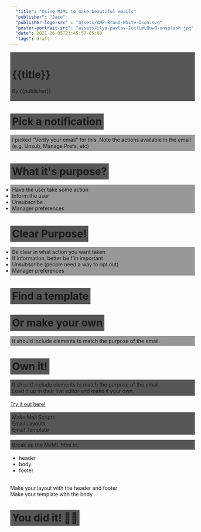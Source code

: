 ```yaml
---
  "title": "Using MJML to make beautiful emails"
  "publisher": "Jace"
  "publisher-logo-src" : "assets/AMP-Brand-White-Icon.svg"
  "poster-portrait-src": "assets/ilya-pavlov-IcclLmLQuw8-unsplash.jpg"
  "date": 2021-06-05T23:45:57-05:00
  "tags": draft
---
```

<!--
1.  Mp4 showing variables in a list.
    1.  Need screenshot
2.  First open a list of items using the same item.  (gif)
    1.  Create gif loading a list of items
3.  Then create a report
    1.  Create a gif showing the right-click bar chart
4.  Next change report type to list
    1.  screenshot with highlights
5.  Remove the group by, customize the columns
    1.  screenshot with highlights
6.  See the magical "Variables" and add them
    1.  Create a gif showing the variables
7.  BONUS - make the link work out of reports
    1.  screenshot highlighting this
8.  add group by "active", then click the grouped link.done
    1.  gif
-->
<amp-story-page id="cover">
  <!-- Each amp-story-page component must have at least one or more layer components, which stack upon one another to create visual effects. -->
  <amp-story-grid-layer template="fill">
    <amp-img
      src="assets/ilya-pavlov-IcclLmLQuw8-unsplash.jpg"
      width="720"
      height="1280"
      layout="responsive"
    >
    </amp-img>
  </amp-story-grid-layer>
  <amp-story-grid-layer template="vertical">
  <div style="background-color: rgba(0, 0, 0, 0.66); padding: 5px;">
    <h1>{{title}}</h1>
    <p>By {{publisher}}</p>
    </div>
  </amp-story-grid-layer>
</amp-story-page>

<!-- Page 1 LIST your items B ROLL -->
<amp-story-page id="page1">
  <amp-story-grid-layer template="fill">
    <amp-img
      src="assets/austin-distel-Imc-IoZDMXc-unsplash.jpg"
      width="720"
      height="1280"
      layout="responsive"
    >
    </amp-img>
  </amp-story-grid-layer>
  <amp-story-grid-layer template="thirds">
    <h1 grid-area="upper-third"><span  style="background-color: rgba(0, 0, 0, 0.66); padding: 5px;">Pick a notification</span></h1>
    <p grid-area="lower-third" style="background-color: rgba(100, 100, 100, 0.66); padding: 5px;">
      I picked "Verify your email" for this.  Note the actions available in the email (e.g. Unsub, Manage Prefs, etc)
    </p>
  </amp-story-grid-layer>
</amp-story-page>

<!-- Page 2 List your items actual -->
<amp-story-page id="page2">
  <amp-story-grid-layer template="fill">
        <amp-img
      src="assets/new-user-before-mobile.png"
      width="720"
      height="1280"
      layout="responsive"
    >
    </amp-img>
    </amp-img>
  </amp-story-grid-layer>
</amp-story-page>

<!-- Page 3 B Roll Create a report-->
<amp-story-page id="page3">
  <amp-story-grid-layer template="fill">
    <amp-img
      src="assets/new-user-before.pngasdf"
      width="300"
      height="523"
      layout="responsive"
    >
    </amp-img>
  </amp-story-grid-layer>
  <amp-story-grid-layer template="thirds">
    <h1 grid-area="upper-third"><span  style="background-color: rgba(0, 0, 0, 0.66); padding: 5px;">What it's purpose?</span></h1>
    <ul grid-area="lower-third" style="background-color: rgba(100, 100, 100, 0.66); padding: 5px;">
  <li>Have the user take some action</li>
  <li>Inform the user</li>
  <li>Unsubscribe</li>
  <li>Manager preferences</li>
  </ul>
  </amp-story-grid-layer>
</amp-story-page>

<!-- Page 3 B Roll Create a report-->
<amp-story-page id="page3">
  <amp-story-grid-layer template="fill">
    <amp-img
      src="assets/new-user-before.pngasdf"
      width="300"
      height="523"
      layout="responsive"
    >
    </amp-img>
  </amp-story-grid-layer>
  <amp-story-grid-layer template="thirds">
    <h1 grid-area="upper-third"><span  style="background-color: rgba(0, 0, 0, 0.66); padding: 5px;">Clear Purpose!</span></h1>
    <ul grid-area="lower-third" style="background-color: rgba(100, 100, 100, 0.66); padding: 5px;">
  <li>Be clear in what action you want taken</li>
  <li>If information, better be f'in important</li>
  <li>Unsubscribe (people need a way to opt out)</li>
  <li>Manager preferences</li>
  </ul>
  </amp-story-grid-layer>
</amp-story-page>

<!-- Page 1 LIST your items B ROLL -->
<amp-story-page id="page1">
  <amp-story-grid-layer template="fill">
    <amp-img
      src="assets/card-template-things-to-chanasdfge.jpg"
      width="720"
      height="1280"
      layout="responsive"
    >
    </amp-img>
  </amp-story-grid-layer>
  <amp-story-grid-layer template="thirds">
    <h1 grid-area="upper-third"><span  style="background-color: rgba(0, 0, 0, 0.66); padding: 5px;">Find a template</span></h1>
    <h1 grid-area="middle-third"><span  style="background-color: rgba(0, 0, 0, 0.66); padding: 5px;">Or make your own</span></h1>
    <p grid-area="lower-third" style="background-color: rgba(100, 100, 100, 0.66); padding: 5px;">
      It should include elements to match the purpose of the email.
    </p>
  </amp-story-grid-layer>
</amp-story-page>
<!-- Page 1 LIST your items B ROLL -->
<amp-story-page id="page1">
  <amp-story-grid-layer template="fill">
    <amp-img
      src="assets/card-template-things-to-chanasdfge.jpg"
      width="720"
      height="1280"
      layout="responsive"
    >
    </amp-img>
  </amp-story-grid-layer>
  <amp-story-grid-layer template="thirds">
    <h1 grid-area="upper-third"><span  style="background-color: rgba(0, 0, 0, 0.66); padding: 5px;">Own it!</span></h1>
    <p grid-area="middle-third" style="background-color: rgba(0, 0, 0, 0.66); padding: 5px;">
      It should include elements to match the purpose of the email.<br/>
      Load it up in their live editor and make it your own.
    </p>
  </amp-story-grid-layer>
    <amp-story-cta-layer>
    <a href="https://mjml.io/try-it-live/templates/card" class="button">Try it out here!</a>
  </amp-story-cta-layer>
</amp-story-page>
<!-- Page 5 B Roll Add Columns-->
<amp-story-page id="page5">
  <amp-story-grid-layer template="fill">
    <amp-img
      src="assets/t-s-zRF033lvm8s-unsplash.jpg"
      width="720"
      height="1280"
      layout="responsive"
    >
    </amp-img>
  </amp-story-grid-layer>
  <amp-story-grid-layer template="thirds">
    <p grid-area="upper-third" style="background-color: rgba(0, 0, 0, 0.66); padding: 5px;">
    Make Mail Scripts<br/>
    Email Layouts<br/>
    Email Template
    </p>
  </amp-story-grid-layer>
</amp-story-page>

<!-- Page 6 Add columns video -->
<amp-story-page id="page5">
  <amp-story-grid-layer template="fill">
    <amp-img
      src="assets/t-s-zRF033lvm8s-unsplash.jpg"
      width="720"
      height="1280"
      layout="responsive"
    >
    </amp-img>
  </amp-story-grid-layer>
  <amp-story-grid-layer template="thirds">
    <p grid-area="upper-third" style="background-color: rgba(0, 0, 0, 0.66); padding: 5px;">
    Break up the MJML html to;
    <ul><li>header</li><li>body</li><li>footer</li></ul><br/>
    Make your layout with the header and footer<br/>
    Make your template with the body
    </p>
  </amp-story-grid-layer>
</amp-story-page>

<!-- Page 7 Congrats-->
<amp-story-page id="page7">
  <amp-story-grid-layer template="fill">
    <amp-img
      src="assets/congrats.png"
      width="720"
      height="1280"
      layout="responsive"
    >
    </amp-img>
  </amp-story-grid-layer>
  <amp-story-grid-layer template="thirds">
    <h1 grid-area="upper-third"><span  style="background-color: rgba(0, 0, 0, 0.66); padding: 5px;">You did it! 🎉🎉</span></h1>
  </amp-story-grid-layer>
</amp-story-page>

<!-- The bookend is the correct way to properly bring a clean, shareable end to the Web Story. -->
<!-- Bookend -->
<amp-story-bookend src="bookend.json" layout="nodisplay">
  <!-- View the associated json file to understand the linking here. -->
</amp-story-bookend>